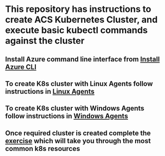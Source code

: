 # This repository has instructions to create ACS Kubernetes Cluster, and execute basic kubectl commands against the cluster

## Install Azure command line interface from [Install Azure CLI](https://docs.microsoft.com/en-us/cli/azure/install-azure-cli?view=azure-cli-latest)

## To create K8s cluster with Linux Agents follow instructions in [Linux Agents](./linux-agents.md)

## To create K8s cluster with Windows Agents follow instructions in [Windows Agents](./win-agents.md)

## Once required cluster is created complete the [exercise](./k8s-exercise.md) which will take you through the most common k8s resources